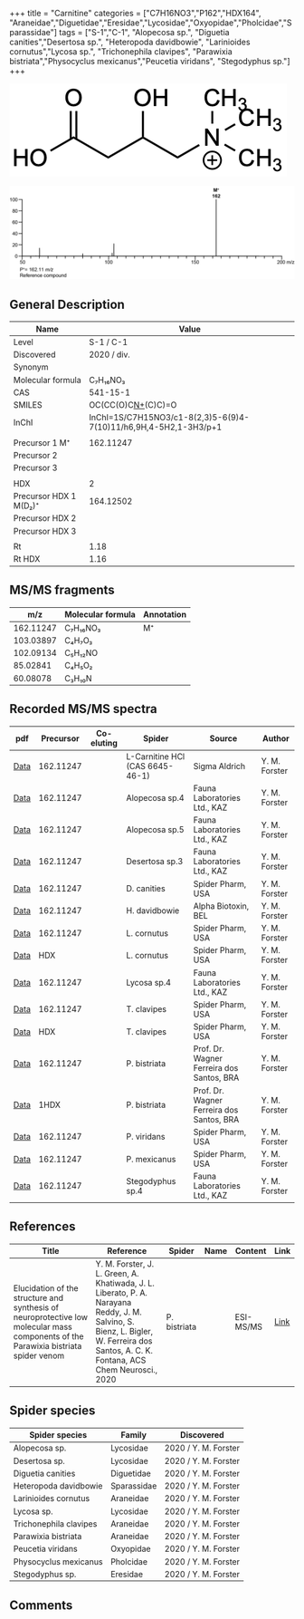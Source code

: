 +++
title = "Carnitine"
categories = ["C7H16NO3","P162","HDX164",
"Araneidae","Diguetidae","Eresidae","Lycosidae","Oxyopidae","Pholcidae","Sparassidae"]
tags = ["S-1","C-1",
"Alopecosa sp.",
"Diguetia canities","Desertosa sp.",
"Heteropoda davidbowie",
"Larinioides cornutus","Lycosa sp.",
"Trichonephila clavipes",
"Parawixia bistriata","Physocyclus mexicanus","Peucetia viridans",
"Stegodyphus sp."]
+++

![](/img/Carnitine.png)

![](/img_MSMS/162_Carnitine.png)

## General Description

| Name                    | Value       |
|-------------------------|-------------|
| Level                   | S-1 / C-1   |
| Discovered              | 2020 / div. |
| Synonym                 |             |
| Molecular formula       | C₇H₁₆NO₃    |
| CAS                     | 541-15-1    |
| SMILES | OC(CC(O)C[N+](C)(C)C)=O  |
| InChI  | InChI=1S/C7H15NO3/c1-8(2,3)5-6(9)4-7(10)11/h6,9H,4-5H2,1-3H3/p+1  |
|                         |             |
| Precursor 1  M⁺         | 162.11247   |
| Precursor 2             |             |
| Precursor 3             |             |
|                         |             |
| HDX                     | 2           |
| Precursor HDX 1 M(D₂)⁺ | 164.12502   |
| Precursor HDX 2         |             |
| Precursor HDX 3         |             |
|                         |             |
| Rt                      | 1.18        |
| Rt HDX                  | 1.16            |

## MS/MS fragments

| m/z       | Molecular formula | Annotation |
|-----------|-------------------|------------|
| 162.11247 | C₇H₁₆NO₃          | M⁺         |
| 103.03897 | C₄H₇O₃            |            |
| 102.09134 | C₅H₁₂NO           |            |
| 85.02841  | C₄H₅O₂            |            |
| 60.08078  | C₃H₁₀N            |            |

## Recorded MS/MS spectra

| pdf                                 | Precursor | Co-eluting | Spider                          | Source        | Author        |
|-------------------------------------|-----------|------------|---------------------------------|---------------|---------------|
| [Data](/pdf/162_Carnitine_1-18.pdf) | 162.11247 |            | L-Carnitine HCl (CAS 6645-46-1) | Sigma Aldrich | Y. M. Forster |
| [Data](/pdf/Alopecosa-sp4/162_Carnitine_Al-sp4.pdf) | 162.11247 |           | Alopecosa sp.4 | Fauna Laboratories Ltd., KAZ | Y. M. Forster |
| [Data](/pdf/Alopecosa-sp5/162_Carnitine_Al-sp5.pdf) | 162.11247 |           | Alopecosa sp.5 | Fauna Laboratories Ltd., KAZ | Y. M. Forster |
| [Data](/pdf/Desertosa-sp3/162_Carnitine_De-sp3.pdf) | 162.11247 |           | Desertosa sp.3 | Fauna Laboratories Ltd., KAZ | Y. M. Forster |
| [Data](/pdf/D-canities/162_Carnitine_Dc.pdf) | 162.11247 |           | D. canities | Spider Pharm, USA | Y. M. Forster |
| [Data](/pdf/H-davidbowie/162_Carnitine_Hd.pdf) | 162.11247 |           | H. davidbowie | Alpha Biotoxin, BEL | Y. M. Forster |
| [Data](/pdf/L-cornutus/162_Carnitine_Lc.pdf) | 162.11247 |           | L. cornutus | Spider Pharm, USA | Y. M. Forster |
| [Data](/pdf/L-cornutus/162_Carnitine_Lc_HDX.pdf) | HDX |           | L. cornutus | Spider Pharm, USA | Y. M. Forster |
| [Data](/pdf/Lycosa-sp4/162_Carnitine_Ly-sp4.pdf) | 162.11247 |           | Lycosa sp.4 | Fauna Laboratories Ltd., KAZ | Y. M. Forster |
| [Data](/pdf/N-clavipes/162_Carnitine_Nc.pdf) | 162.11247 |           | T. clavipes| Spider Pharm, USA | Y. M. Forster |
| [Data](/pdf/N-clavipes/162_Carnitine_Nc_HDX.pdf) | HDX |           | T. clavipes| Spider Pharm, USA | Y. M. Forster |
| [Data](/pdf/P-bistriata/162_Carnitine_Pb.pdf) | 162.11247 |           | P. bistriata | Prof. Dr. Wagner Ferreira dos Santos, BRA | Y. M. Forster |
| [Data](/pdf/P-bistriata/162_Carnitine_Pb_HDX.pdf) | 1HDX |           | P. bistriata | Prof. Dr. Wagner Ferreira dos Santos, BRA | Y. M. Forster |
| [Data](/pdf/P-viridans/162_Carnitine_Pv.pdf) | 162.11247 |           | P. viridans | Spider Pharm, USA | Y. M. Forster |
| [Data](/pdf/P-mexicanus/162_Carnitine_Pm.pdf) | 162.11247 |           | P. mexicanus | Spider Pharm, USA | Y. M. Forster |
| [Data](/pdf/Stegodyphus-sp4/162_Carnitine_St-sp4.pdf) | 162.11247 |           | Stegodyphus sp.4 | Fauna Laboratories Ltd., KAZ | Y. M. Forster |

## References

| Title | Reference | Spider | Name | Content | Link |
|-------|-----------|--------|------|---------|------|
| Elucidation of the structure and synthesis of neuroprotective low molecular mass components of the Parawixia bistriata spider venom      | Y. M. Forster, J. L. Green, A. Khatiwada, J. L. Liberato, P. A. Narayana Reddy, J. M. Salvino, S. Bienz, L. Bigler, W. Ferreira dos Santos, A. C. K. Fontana, ACS Chem Neurosci., 2020          | P. bistriata       |      | ESI-MS/MS        | [Link](https://pubs.acs.org/doi/10.1021/acschemneuro.0c00007)     |

## Spider species

| Spider species        | Family        | Discovered           |
|-----------------------|---------------|----------------------|
| Alopecosa sp.         | Lycosidae     | 2020 / Y. M. Forster |
| Desertosa sp.         | Lycosidae     | 2020 / Y. M. Forster |
| Diguetia canities     | Diguetidae    | 2020 / Y. M. Forster |
| Heteropoda davidbowie | Sparassidae   | 2020 / Y. M. Forster |
| Larinioides cornutus  | Araneidae     | 2020 / Y. M. Forster |
| Lycosa sp.            | Lycosidae     | 2020 / Y. M. Forster |
| Trichonephila clavipes      | Araneidae     | 2020 / Y. M. Forster |
| Parawixia bistriata   | Araneidae     | 2020 / Y. M. Forster |
| Peucetia viridans     | Oxyopidae     | 2020 / Y. M. Forster |
| Physocyclus mexicanus | Pholcidae     | 2020 / Y. M. Forster |
| Stegodyphus sp.       | Eresidae      | 2020 / Y. M. Forster |

## Comments